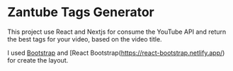 # Zantube Tags Generator

This project use React and Nextjs for consume the YouTube API and return the best tags for your video, based on the video title.

I used [Bootstrap](https://getbootstrap.com) and [React Bootstrap(https://react-bootstrap.netlify.app/) for create the layout.
